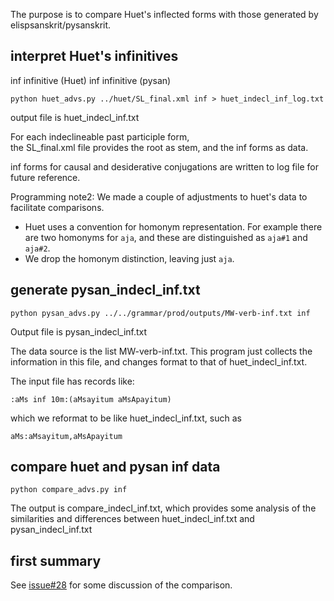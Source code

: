 
The purpose is to compare Huet's inflected forms with those generated by
elispsanskrit/pysanskrit.

## interpret Huet's infinitives

inf infinitive (Huet)
inf infinitive (pysan)

```
python huet_advs.py ../huet/SL_final.xml inf > huet_indecl_inf_log.txt
```
output file is huet_indecl_inf.txt 

For each indeclineable past participle form,  
the SL_final.xml file provides the root as stem, and the inf forms as data.

inf forms for causal and desiderative conjugations are written to log file
for future reference.

Programming note2: We made a couple of adjustments to huet's data to 
facilitate comparisons.
* Huet uses a convention for homonym representation. For example there 
  are two homonyms for `aja`, and these are distinguished as `aja#1` and
  `aja#2`.   
* We drop the homonym distinction, leaving just `aja`.

## generate pysan_indecl_inf.txt

```
python pysan_advs.py ../../grammar/prod/outputs/MW-verb-inf.txt inf
```
Output file is pysan_indecl_inf.txt

The data source is the list MW-verb-inf.txt.
This program just collects the information in this file, and changes
format to that of huet_indecl_inf.txt.  

The input file has records like:
```
:aMs inf 10m:(aMsayitum aMsApayitum)
```
which we reformat to be like huet_indecl_inf.txt, such as
```
aMs:aMsayitum,aMsApayitum
```


## compare huet and pysan inf data
```
python compare_advs.py inf
```
The output is compare_indecl_inf.txt, which provides some analysis of the
similarities and differences between huet_indecl_inf.txt and
pysan_indecl_inf.txt


## first summary

See [issue#28](https://github.com/funderburkjim/elispsanskrit/issues/28) for some discussion of the comparison.


